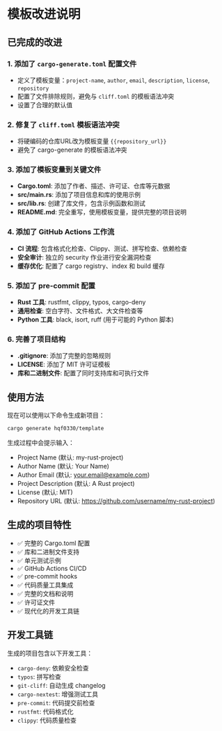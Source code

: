 # 模板改进说明

## 已完成的改进

### 1. 添加了 `cargo-generate.toml` 配置文件
- 定义了模板变量：`project-name`, `author`, `email`, `description`, `license`, `repository`
- 配置了文件排除规则，避免与 `cliff.toml` 的模板语法冲突
- 设置了合理的默认值

### 2. 修复了 `cliff.toml` 模板语法冲突
- 将硬编码的仓库URL改为模板变量 `{{repository_url}}`
- 避免了 cargo-generate 的模板语法冲突

### 3. 添加了模板变量到关键文件
- **Cargo.toml**: 添加了作者、描述、许可证、仓库等元数据
- **src/main.rs**: 添加了项目信息和库的使用示例
- **src/lib.rs**: 创建了库文件，包含示例函数和测试
- **README.md**: 完全重写，使用模板变量，提供完整的项目说明

### 4. 添加了 GitHub Actions 工作流
- **CI 流程**: 包含格式化检查、Clippy、测试、拼写检查、依赖检查
- **安全审计**: 独立的 security 作业进行安全漏洞检查
- **缓存优化**: 配置了 cargo registry、index 和 build 缓存

### 5. 添加了 pre-commit 配置
- **Rust 工具**: rustfmt, clippy, typos, cargo-deny
- **通用检查**: 空白字符、文件格式、大文件检查等
- **Python 工具**: black, isort, ruff (用于可能的 Python 脚本)

### 6. 完善了项目结构
- **.gitignore**: 添加了完整的忽略规则
- **LICENSE**: 添加了 MIT 许可证模板
- **库和二进制文件**: 配置了同时支持库和可执行文件

## 使用方法

现在可以使用以下命令生成新项目：

```bash
cargo generate hqf0330/template
```

生成过程中会提示输入：
- Project Name (默认: my-rust-project)
- Author Name (默认: Your Name)
- Author Email (默认: your.email@example.com)
- Project Description (默认: A Rust project)
- License (默认: MIT)
- Repository URL (默认: https://github.com/username/my-rust-project)

## 生成的项目特性

- ✅ 完整的 Cargo.toml 配置
- ✅ 库和二进制文件支持
- ✅ 单元测试示例
- ✅ GitHub Actions CI/CD
- ✅ pre-commit hooks
- ✅ 代码质量工具集成
- ✅ 完整的文档和说明
- ✅ 许可证文件
- ✅ 现代化的开发工具链

## 开发工具链

生成的项目包含以下开发工具：
- `cargo-deny`: 依赖安全检查
- `typos`: 拼写检查
- `git-cliff`: 自动生成 changelog
- `cargo-nextest`: 增强测试工具
- `pre-commit`: 代码提交前检查
- `rustfmt`: 代码格式化
- `clippy`: 代码质量检查
